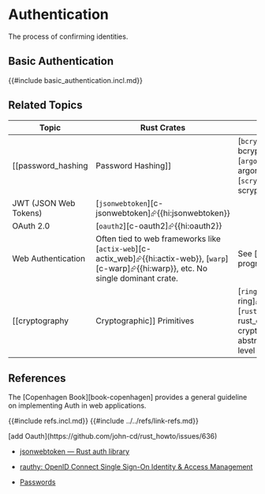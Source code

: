 # Authentication

The process of confirming identities.

## Basic Authentication

{{#include basic_authentication.incl.md}}

## Related Topics

| Topic | Rust Crates | Notes |
|---|---|---|
| [[password_hashing | Password Hashing]] | [`bcrypt`][c-bcrypt]⮳{{hi:bcrypt}}, [`argon2`][c-argon2]⮳{{hi:argon2}}, [`scrypt`][c-scrypt]⮳{{hi:scrypt}}| [[hashing | Hashing]] |
| JWT (JSON Web Tokens) | [`jsonwebtoken`][c-jsonwebtoken]⮳{{hi:jsonwebtoken}} | |
| OAuth 2.0 | [`oauth2`][c-oauth2]⮳{{hi:oauth2}} | |
| Web Authentication | Often tied to web frameworks like [`actix-web`][c-actix_web]⮳{{hi:actix-web}}, [`warp`][c-warp]⮳{{hi:warp}}, etc. No single dominant crate. | See [[web-programming | Web Programming]] and [[web-programming_http-server | Web Programming HTTP Server]]. |
| [[cryptography | Cryptographic]] Primitives | [`ring`][c-ring]⮳{{hi:ring}}, [`rust-crypto`][c-rust_crypto]⮳{{hi:rust-crypto}} (often abstracted by higher-level crates). | See [[encryption | Encryption]], [[signature | Signatures]], [[certificates | Certificates]] and [[cryptography_utilities | Cryptography Utilities]] |

## References

The [Copenhagen Book][book-copenhagen] provides a general guideline on implementing Auth in web applications.

{{#include refs.incl.md}}
{{#include ../../refs/link-refs.md}}

<div class="hidden">
[add Oauth](https://github.com/john-cd/rust_howto/issues/636)

- [jsonwebtoken — Rust auth library](https://lib.rs/crates/jsonwebtoken)
- [rauthy: OpenID Connect Single Sign-On Identity & Access Management](https://github.com/sebadob/rauthy)

- [Passwords](https://lib.rs/crates/passwords)

</div>
